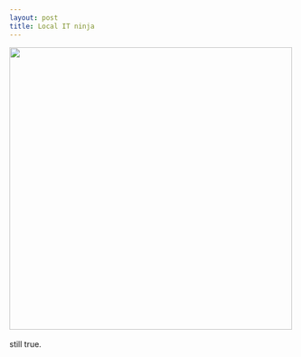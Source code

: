 ```yaml
---
layout: post
title: Local IT ninja
---
```


<p><img src="http://imgs.xkcd.com/comics/tech_support_cheat_sheet.png" width="500px" border="0" class="img-polaroid"/></img><br />
<br>
still true.</p>

